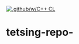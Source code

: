 [![.github/w/C++ CL](https://github.com/1010l10/tetsing-repo-/actions/workflows/actions.yml/badge.svg)](https://github.com/1010l10/tetsing-repo-/actions/workflows/actions.yml)
# tetsing-repo-
